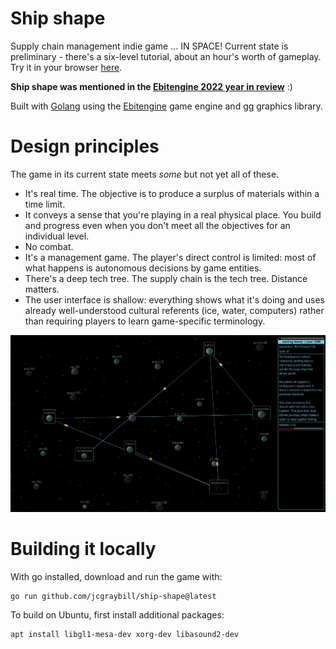 # Ship shape
Supply chain management indie game ... IN SPACE! Current state is preliminary - there's a six-level tutorial, about an hour's worth of gameplay. Try it in your browser [here](https://julesgraybill.com/ship-shape.html). 

**Ship shape was mentioned in the [Ebitengine 2022 year in review](https://ebitengine.org/en/blog/2022.html#Other_Games_and_Applications)** :) 

Built with [Golang](https://go.dev/) using the [Ebitengine](https://ebitengine.org/) game engine and [gg](https://github.com/fogleman/gg) graphics library.

# Design principles
The game in its current state meets *some* but not yet all of these.
* It's real time. The objective is to produce a surplus of materials within a time limit.
* It conveys a sense that you're playing in a real physical place. You build and progress even when you don't meet all the objectives for an individual level.
* No combat.
* It's a management game. The player's direct control is limited: most of what happens is autonomous decisions by game entities.
* There's a deep tech tree. The supply chain is the tech tree. Distance matters.
* The user interface is shallow: everything shows what it's doing and uses already well-understood cultural referents (ice, water, computers) rather than requiring players to learn game-specific terminology.

![screenshot](https://github.com/jcgraybill/ship-shape/blob/main/screenshot.png)

# Building it locally

With go installed, download and run the game with:

```
go run github.com/jcgraybill/ship-shape@latest
```

To build on Ubuntu, first install additional packages:
```
apt install libgl1-mesa-dev xorg-dev libasound2-dev
```

